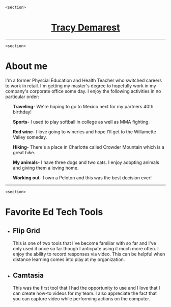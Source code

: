 <!DOCTYPE html>
<html>
	<head>
		<title>Tracy's Website</title>
		<meta charset="utf-8" />
		<meta http-equiv="X-UA-Compatible" content="IE=edge" />
		<meta name="viewport" content="width=device-width, initial-scale=1" />
	</head>
	<body>

	<section>

<center><u><h1>Tracy Demarest</h1></u></center>
</section>
    <hr>
    
    <section>
<h1>About me</h1>
<p>I'm a former Physcial Education and Health Teacher who switched careers to work in retail. 
I'm getting my master's degree to hopefully work in my company's corporate office some day.
I enjoy the following activities in no particular order:</p>
<b><ul>Traveling</b>- We're hoping to go to Mexico next for my partners 40th birthday!</ul>   
<b><ul>Sports</b>- I used to play softball in college as well as MMA fighting.</ul>
<b><ul>Red wine</b>- I love going to wineries and hope I'll get to the Willamette Valley someday.</ul>    
<b><ul>Hiking</b>- There's a place in Charlotte called Crowder Mountain which is a great hike.</ul>
<b><ul>My animals</b>- I have three dogs and two cats. I enjoy adopting animals and giving them a loving home.</ul>  
<b><ul>Working out</b>- I own a Peloton and this was the best decision ever!</ul>
</section>
    <hr>

    <section>
<h1>Favorite Ed Tech Tools</h1>
<ul>
<li><h2>Flip Grid</h2>
<p>This is one of two tools that I've become familiar with so far and I've only used it once so far though I anticpate using it much more often.
I enjoy the ability to record responses via video. This can be helpful when distance learning comes into play at my organization.</p>
  </li>
<li><h2>Camtasia</h2>
<p>This was the first tool that I had the opportunity to use and I love that I can create how-to videos for my team.
I also appreciate the fact that you can capture video while performing actions on the computer.</p>
  </li>
  </ul>
</section>
	</body>
</html>

